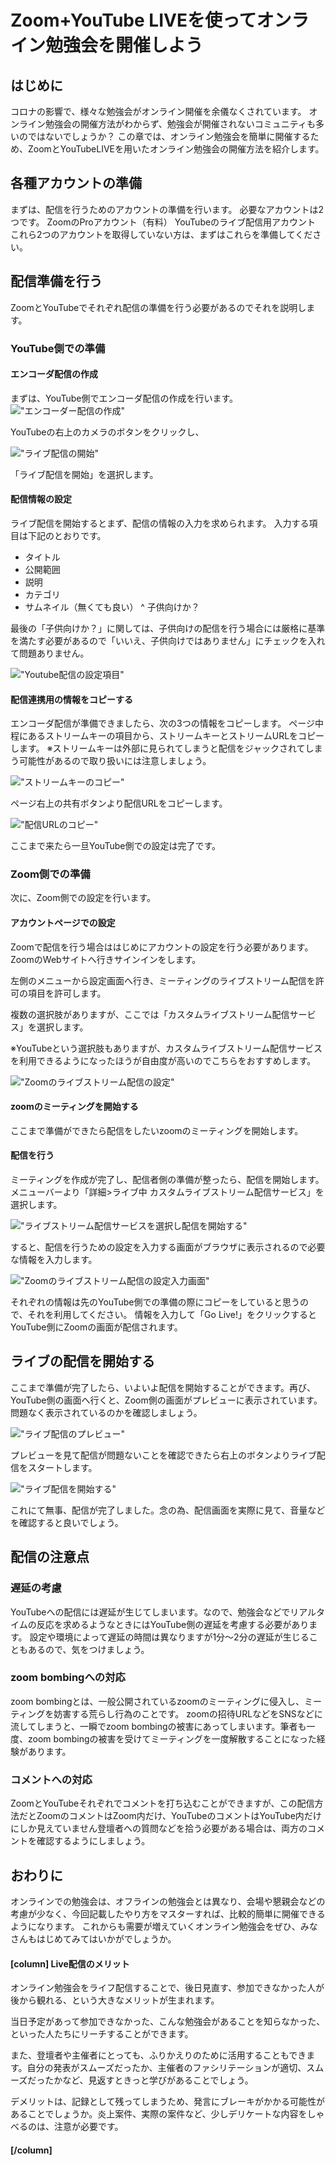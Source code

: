 # Zoom+YouTube LIVEを使ってオンライン勉強会を開催しよう

## はじめに
コロナの影響で、様々な勉強会がオンライン開催を余儀なくされています。
オンライン勉強会の開催方法がわからず、勉強会が開催されないコミュニティも多いのではないでしょうか？
この章では、オンライン勉強会を簡単に開催するため、ZoomとYouTubeLIVEを用いたオンライン勉強会の開催方法を紹介します。

## 各種アカウントの準備

まずは、配信を行うためのアカウントの準備を行います。
必要なアカウントは2つです。
ZoomのProアカウント（有料）
YouTubeのライブ配信用アカウント
これら2つのアカウントを取得していない方は、まずはこれらを準備してください。

## 配信準備を行う

ZoomとYouTubeでそれぞれ配信の準備を行う必要があるのでそれを説明します。

### YouTube側での準備
#### エンコーダ配信の作成
まずは、YouTube側でエンコーダ配信の作成を行います。
!["エンコーダー配信の作成"](chap-zoommeetup/image7.png?scale=0.6)

YouTubeの右上のカメラのボタンをクリックし、

!["ライブ配信の開始"](chap-zoommeetup/image9.png?scale=0.6)

「ライブ配信を開始」を選択します。

#### 配信情報の設定
ライブ配信を開始するとまず、配信の情報の入力を求められます。
入力する項目は下記のとおりです。

- タイトル
- 公開範囲
- 説明
- カテゴリ
- サムネイル（無くても良い）
^ 子供向けか？

最後の「子供向けか？」に関しては、子供向けの配信を行う場合には厳格に基準を満たす必要があるので「いいえ、子供向けではありません」にチェックを入れて問題ありません。

!["Youtube配信の設定項目"](chap-zoommeetup/image8.png?scale=0.6)

#### 配信連携用の情報をコピーする
エンコーダ配信が準備できましたら、次の3つの情報をコピーします。
ページ中程にあるストリームキーの項目から、ストリームキーとストリームURLをコピーします。
※ストリームキーは外部に見られてしまうと配信をジャックされてしまう可能性があるので取り扱いには注意しましょう。

!["ストリームキーのコピー"](chap-zoommeetup/image6.png?scale=0.6)

ページ右上の共有ボタンより配信URLをコピーします。

!["配信URLのコピー"](chap-zoommeetup/image4.png?scale=0.6)

ここまで来たら一旦YouTube側での設定は完了です。

### Zoom側での準備
次に、Zoom側での設定を行います。
#### アカウントページでの設定
Zoomで配信を行う場合ははじめにアカウントの設定を行う必要があります。
ZoomのWebサイトへ行きサインインをします。

左側のメニューから設定画面へ行き、ミーティングのライブストリーム配信を許可の項目を許可します。

複数の選択肢がありますが、ここでは「カスタムライブストリーム配信サービス」を選択します。

※YouTubeという選択肢もありますが、カスタムライブストリーム配信サービスを利用できるようになったほうが自由度が高いのでこちらをおすすめします。

!["Zoomのライブストリーム配信の設定"](chap-zoommeetup/image1.png?scale=0.6)


#### zoomのミーティングを開始する
ここまで準備ができたら配信をしたいzoomのミーティングを開始します。

#### 配信を行う
ミーティングを作成が完了し、配信者側の準備が整ったら、配信を開始します。
メニューバーより「詳細>ライブ中 カスタムライブストリーム配信サービス」を選択します。

!["ライブストリーム配信サービスを選択し配信を開始する"](chap-zoommeetup/image10.png?scale=0.6)

すると、配信を行うための設定を入力する画面がブラウザに表示されるので必要な情報を入力します。

!["Zoomのライブストリーム配信の設定入力画面"](chap-zoommeetup/image3.png?scale=0.6)

それぞれの情報は先のYouTube側での準備の際にコピーをしていると思うので、それを利用してください。
情報を入力して「Go Live!」をクリックするとYouTube側にZoomの画面が配信されます。


## ライブの配信を開始する
ここまで準備が完了したら、いよいよ配信を開始することができます。再び、YouTube側の画面へ行くと、Zoom側の画面がプレビューに表示されています。問題なく表示されているのかを確認しましょう。

!["ライブ配信のプレビュー"](chap-zoommeetup/image5.png?scale=0.6)

プレビューを見て配信が問題ないことを確認できたら右上のボタンよりライブ配信をスタートします。

!["ライブ配信を開始する"](chap-zoommeetup/image2.png?scale=0.6)

これにて無事、配信が完了しました。念の為、配信画面を実際に見て、音量などを確認すると良いでしょう。

## 配信の注意点
### 遅延の考慮
YouTubeへの配信には遅延が生じてしまいます。なので、勉強会などでリアルタイムの反応を求めるようなときにはYouTube側の遅延を考慮する必要があります。
設定や環境によって遅延の時間は異なりますが1分〜2分の遅延が生じることもあるので、気をつけましょう。

### zoom bombingへの対応
zoom bombingとは、一般公開されているzoomのミーティングに侵入し、ミーティングを妨害する荒らし行為のことです。
zoomの招待URLなどをSNSなどに流してしまうと、一瞬でzoom bombingの被害にあってしまいます。筆者も一度、zoom bombingの被害を受けてミーティングを一度解散することになった経験があります。

### コメントへの対応
ZoomとYouTubeそれぞれでコメントを打ち込むことができますが、この配信方法だとZoomのコメントはZoom内だけ、YouTubeのコメントはYouTube内だけにしか見えていません登壇者への質問などを拾う必要がある場合は、両方のコメントを確認するようにしましょう。

## おわりに
オンラインでの勉強会は、オフラインの勉強会とは異なり、会場や懇親会などの考慮が少なく、今回記載したやり方をマスターすれば、比較的簡単に開催できるようになります。
これからも需要が増えていくオンライン勉強会をぜひ、みなさんもはじめてみてはいかがでしょうか。

#### [column] Live配信のメリット
オンライン勉強会をライフ配信することで、後日見直す、参加できなかった人が後から観れる、という大きなメリットが生まれます。

当日予定があって参加できなかった、こんな勉強会があることを知らなかった、といった人たちにリーチすることができます。

また、登壇者や主催者にとっても、ふりかえりのために活用することもできます。自分の発表がスムーズだったか、主催者のファシリテーションが適切、スムーズだったかなど、見返すときっと学びがあることでしょう。

デメリットは、記録として残ってしまうため、発言にブレーキがかかる可能性があることでしょうか。炎上案件、実際の案件など、少しデリケートな内容をしゃべるのは、注意が必要です。
#### [/column]

